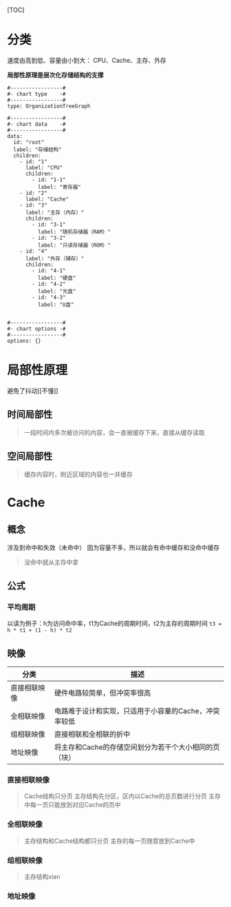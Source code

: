 [TOC]

# 分类
速度由高到低、容量由小到大：
CPU、Cache、主存、外存

**局部性原理是层次化存储结构的支撑**

```chartsview
#-----------------#
#- chart type    -#
#-----------------#
type: OrganizationTreeGraph

#-----------------#
#- chart data    -#
#-----------------#
data:
  id: "root"
  label: "存储结构"
  children:
    - id: "1"
      label: "CPU"
	  children:
        - id: "1-1"
          label: "寄存器"
	- id: "2"
      label: "Cache" 
	- id: "3"
      label: "主存（内存）"
	  children:
        - id: "3-1"
          label: "随机存储器（RAM）"
		- id: "3-2"
          label: "只读存储器（ROM）"   
	- id: "4"
      label: "外存（辅存）" 
      children:
        - id: "4-1"
          label: "硬盘"
		- id: "4-2"
          label: "光盘" 
		- id: "4-3"
          label: "U盘" 
		  

#-----------------#
#- chart options -#
#-----------------#
options: {}
```
                  
# 局部性原理
避免了抖动[[不懂]]

## 时间局部性
> 一段时间内多次被访问的内容，会一直被缓存下来，直接从缓存读取

## 空间局部性
> 缓存内容时，附近区域的内容也一并缓存

# Cache
## 概念
涉及到命中和失效（未命中）
因为容量不多，所以就会有命中缓存和没命中缓存
>没命中就从主存中拿

## 公式
### 平均周期
以读为例子：h为访问命中率，t1为Cache的周期时间，t2为主存的周期时间
`t3 = h * t1 + (1 - h) * t2`

## 映像
| 分类         | 描述                                                  |
| ------------ | ----------------------------------------------------- |
| 直接相联映像 | 硬件电路较简单，但冲突率很高                          |
| 全相联映像   | 电路难于设计和实现，只适用于小容量的Cache，冲突率较低 |
| 组相联映像   | 直接相联和全相联的折中                                |
| 地址映像     | 将主存和Cache的存储空间划分为若干个大小相同的页（块） |

### 直接相联映像
> Cache结构只分页
> 主存结构先分区，区内以Cache的总页数进行分页
> 主存中每一页只能放到对应Cache的页中



### 全相联映像
> 主存结构和Cache结构都只分页
> 主存的每一页随意放到Cache中



### 组相联映像
> 主存结构xian

### 地址映像

